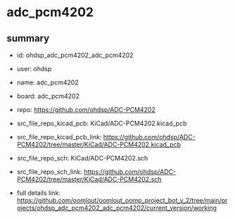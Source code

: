 # adc_pcm4202
 
## summary 
* id: ohdsp_adc_pcm4202_adc_pcm4202
* user: ohdsp
* name: adc_pcm4202
* board: adc_pcm4202
* repo: https://github.com/ohdsp/ADC-PCM4202
* src_file_repo_kicad_pcb: KiCad/ADC-PCM4202.kicad_pcb
* src_file_repo_kicad_pcb_link: https://github.com/ohdsp/ADC-PCM4202/tree/master/KiCad/ADC-PCM4202.kicad_pcb


* src_file_repo_sch: KiCad/ADC-PCM4202.sch
* src_file_repo_sch_link: https://github.com/ohdsp/ADC-PCM4202/tree/master/KiCad/ADC-PCM4202.sch
* full details link: https://github.com/oomlout/oomlout_oomp_project_bot_v_2/tree/main/projects/ohdsp_adc_pcm4202_adc_pcm4202/current_version/working  







